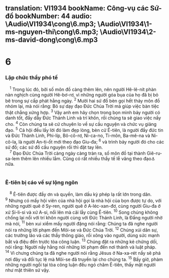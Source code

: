 translation: VI1934
bookName: Công-vụ các Sứ-đồ 
bookNumber: 44
audio: \Audio\VI1934\cong\6.mp3; \Audio\VI1934\1-ms-nguyen-thi\cong\6.mp3; \Audio\VI1934\2-ms-david-dong\cong\6.mp3
-------

<div class="title"><h1>6</h1><h3>Lập chức thầy phó tế</h3></div>
<span class="verse cong_6_1"> <sup>1</sup> Trong lúc đó, bởi số môn đồ càng thêm lên, nên người Hê-lê-nít phàn nàn nghịch cùng người Hê-bơ-rơ, vì những người góa bụa của họ đã bị bỏ bê trong sự cấp phát hằng ngày. </span>
<span class="verse cong_6_2"><sup>2</sup> Mười hai sứ đồ bèn gọi hết thảy môn đồ nhóm lại, mà nói rằng: Bỏ sự dạy đạo Đức Chúa Trời mà giúp việc bàn tiệc thật chẳng xứng hợp. </span>
<span class="verse cong_6_3"><sup>3</sup> Vậy anh em hãy chọn trong bọn mình bảy người có danh tốt, đầy dẫy Đức Thánh Linh và trí khôn, rồi chúng ta sẽ giao việc nầy cho. </span>
<span class="verse cong_6_4"><sup>4</sup> Còn chúng ta sẽ cứ chuyên lo về sự cầu nguyện và chức vụ giảng đạo. </span>
<span class="verse cong_6_5"><sup>5</sup> Cả hội đều lấy lời đó làm đẹp lòng, bèn cử Ê-tiên, là người đầy đức tin và Đức Thánh Linh, Phi-líp, Bô-cô-rơ, Ni-ca-no, Ti-môn, Ba-mê-na và Ni-cô-la, là người An-ti-ốt mới theo đạo Giu-đa; </span>
<span class="verse cong_6_6"><sup>6</sup> và trình bảy người đó cho các sứ đồ; các sứ đồ cầu nguyện rồi thì đặt tay lên. <br/></span>
<span class="verse cong_6_7"> <sup>7</sup> Đạo Đức Chúa Trời càng ngày càng tràn ra, số môn đồ tại thành Giê-ru-sa-lem thêm lên nhiều lắm. Cũng có rất nhiều thầy tế lễ vâng theo đạo<a data-toggle="tooltip" data-placement="bottom" title="Nt: vâng theo đức tin">⚓</a> nữa. <br/>  <br/></span>
<div class="title"><h3>Ê-tiên bị cáo về sự lộng ngôn</h3></div>
<span class="verse cong_6_8"> <sup>8</sup> Ê-tiên được đầy ơn và quyền, làm dấu kỳ phép lạ rất lớn trong dân. </span>
<span class="verse cong_6_9"><sup>9</sup> Nhưng có mấy hội viên của nhà hội gọi là nhà hội của bọn được tự do, với những người quê ở Sy-ren, người quê ở A-léc-xan-đơ, cùng người Giu-đa ở xứ Si-li-si và xứ A-si, nổi lên mà cãi lẫy cùng Ê-tiên. </span>
<span class="verse cong_6_10"><sup>10</sup> Song chúng không chống lại nổi với trí khôn người cùng với Đức Thánh Linh, là Đấng người nhờ mà nói, </span>
<span class="verse cong_6_11"><sup>11</sup> bèn xui xiểm mấy người đặng nói rằng: Chúng ta đã nghe người nói ra những lời phạm đến Môi-se và Đức Chúa Trời. </span>
<span class="verse cong_6_12"><sup>12</sup> Chúng xúi dân sự, các trưởng lão và các thầy thông giáo, rồi xông vào người, dùng sức mạnh bắt và điệu đến trước tòa công luận. </span>
<span class="verse cong_6_13"><sup>13</sup> Chúng đặt ra những kẻ chứng dối, nói rằng: Người nầy hằng nói những lời phạm đến nơi thánh và luật pháp. </span>
<span class="verse cong_6_14"><sup>14</sup> Vì chưng chúng ta đã nghe người nói rằng Jêsus ở Na-xa-rét nầy sẽ phá nơi đây và đổi tục lệ mà Môi-se đã truyền lại cho chúng ta. </span>
<span class="verse cong_6_15"><sup>15</sup> Bấy giờ, phàm những người ngồi tại tòa công luận đều ngó chăm Ê-tiên, thấy mặt người như mặt thiên sứ vậy. <br/></span>
